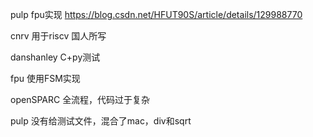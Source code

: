 
pulp fpu实现
https://blog.csdn.net/HFUT90S/article/details/129988770

cnrv
用于riscv
国人所写


danshanley
C+py测试

fpu
使用FSM实现

openSPARC
全流程，代码过于复杂

pulp
没有给测试文件，混合了mac，div和sqrt

